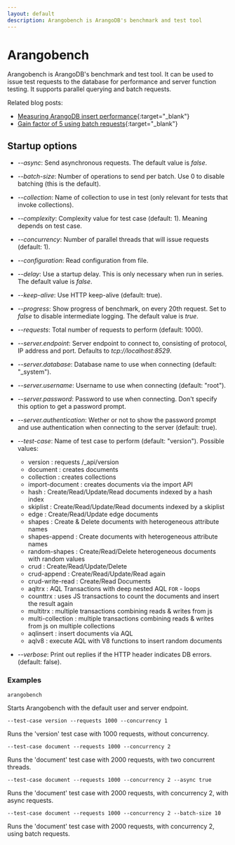 ```yaml
---
layout: default
description: Arangobench is ArangoDB's benchmark and test tool
---
```

Arangobench
===========

Arangobench is ArangoDB's benchmark and test tool. It can be used to issue test
requests to the database for performance and server function testing.
It supports parallel querying and batch requests.

Related blog posts:

- [Measuring ArangoDB insert performance](https://www.arangodb.com/2013/11/measuring-arangodb-insert-performance/){:target="_blank"}
- [Gain factor of 5 using batch requests](https://www.arangodb.com/2012/10/gain-factor-of-5-using-batch-updates/){:target="_blank"}

Startup options
---------------

- *--async*: Send asynchronous requests. The default value is *false*.

- *--batch-size*: Number of operations to send per batch. Use 0 to disable
  batching (this is the default).

- *--collection*: Name of collection to use in test (only relevant for tests
  that invoke collections).

- *--complexity*: Complexity value for test case (default: 1). Meaning depends
  on test case.

- *--concurrency*: Number of parallel threads that will issue requests
  (default: 1).

- *--configuration*: Read configuration from file.

- *--delay*: Use a startup delay. This is only necessary when run in series.
  The default value is *false*.

- *--keep-alive*: Use HTTP keep-alive (default: true).

- *--progress*: Show progress of benchmark, on every 20th request. Set to
  *false* to disable intermediate logging. The default value is *true*.

- *--requests*: Total number of requests to perform (default: 1000).

- *--server.endpoint*: Server endpoint to connect to, consisting of protocol, IP
  address and port. Defaults to *tcp://localhost:8529*.

- *--server.database*: Database name to use when connecting (default: "_system").

- *--server.username*: Username to use when connecting (default: "root").

- *--server.password*: Password to use when connecting. Don't specify this
  option to get a password prompt.

- *--server.authentication*: Wether or not to show the password prompt and
  use authentication when connecting to the server (default: true).

- *--test-case*: Name of test case to perform (default: "version").
  Possible values:
    - version           : requests /_api/version
    - document          : creates documents
    - collection        : creates collections
    - import-document   : creates documents via the import API
    - hash              : Create/Read/Update/Read documents indexed by a hash index
    - skiplist          : Create/Read/Update/Read documents indexed by a skiplist
    - edge              : Create/Read/Update edge documents
    - shapes            : Create & Delete documents with heterogeneous attribute names
    - shapes-append     : Create documents with heterogeneous attribute names
    - random-shapes     : Create/Read/Delete heterogeneous documents with random values
    - crud              : Create/Read/Update/Delete
    - crud-append       : Create/Read/Update/Read again
    - crud-write-read   : Create/Read Documents
    - aqltrx            : AQL Transactions with deep nested AQL `FOR` - loops 
    - counttrx          : uses JS transactions to count the documents and insert the result again
    - multitrx          : multiple transactions combining reads & writes from js
    - multi-collection  : multiple transactions combining reads & writes from js on multiple collections
    - aqlinsert         : insert documents via AQL
    - aqlv8             : execute AQL with V8 functions to insert random documents

- *--verbose*: Print out replies if the HTTP header indicates DB errors.
  (default: false).

### Examples

    arangobench

Starts Arangobench with the default user and server endpoint.

    --test-case version --requests 1000 --concurrency 1

Runs the 'version' test case with 1000 requests, without concurrency.

    --test-case document --requests 1000 --concurrency 2

Runs the 'document' test case with 2000 requests, with two concurrent threads.

    --test-case document --requests 1000 --concurrency 2 --async true

Runs the 'document' test case with 2000 requests, with concurrency 2,
with async requests.

    --test-case document --requests 1000 --concurrency 2 --batch-size 10

Runs the 'document' test case with 2000 requests, with concurrency 2,
using batch requests.
